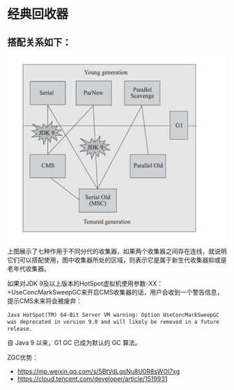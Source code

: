 # 经典回收器
## 搭配关系如下：
<img src="../../../imgs/basic_collectors.png" width=600px>

上图展示了七种作用于不同分代的收集器，如果两个收集器之间存在连线，就说明它们可以搭配使用，图中收集器所处的区域，则表示它是属于新生代收集器抑或是老年代收集器。

如果对JDK 9及以上版本的HotSpot虚拟机使用参数-XX：+UseConcMarkSweepGC来开启CMS收集器的话，用户会收到一个警告信息，提示CMS未来将会被废弃：
```log
Java HotSpot(TM) 64-Bit Server VM warning: Option UseConcMarkSweepGC was deprecated in version 9.0 and will likely be removed in a future release.
```
自 Java 9 以来，G1 GC 已成为默认的 GC 算法。

ZGC优势：
- https://mp.weixin.qq.com/s/5BtVdLgsNu8U0R8sWOl7xg
- https://cloud.tencent.com/developer/article/1519931

